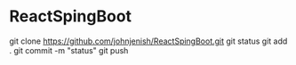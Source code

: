 # ReactSpingBoot

git clone https://github.com/johnjenish/ReactSpingBoot.git
git status 
git add .
git commit -m "status"
git push 

